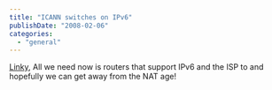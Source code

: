 ```yaml
---
title: "ICANN switches on IPv6"
publishDate: "2008-02-06"
categories: 
  - "general"
---
```


[Linky](https://www.pcpro.co.uk/news/162789/icann-switches-on-ipv6.html), All we need now is routers that support IPv6 and the ISP to and hopefully we can get away from the NAT age!

